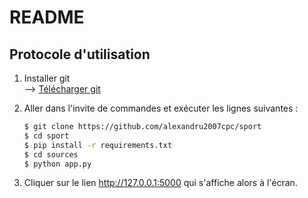 # README
## Protocole d'utilisation

1) Installer git  
--> [Télécharger git](https://git-scm.com/downloads)
     
2) Aller dans l'invite de commandes et exécuter les lignes suivantes :

     ```bash
     $ git clone https://github.com/alexandru2007cpc/sport
     $ cd sport
     $ pip install -r requirements.txt
     $ cd sources
     $ python app.py
3) Cliquer sur le lien http://127.0.0.1:5000 qui s'affiche alors à l'écran.





